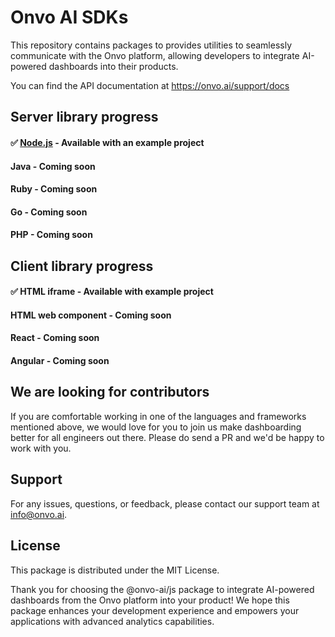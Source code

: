 # Onvo AI SDKs

This repository contains packages to provides utilities to seamlessly communicate with the Onvo platform, allowing developers to integrate AI-powered dashboards into their products.

You can find the API documentation at https://onvo.ai/support/docs

## Server library progress

#### ✅ [Node.js](https://www.npmjs.com/package/@onvo-ai/js) - Available with an example project

#### Java - Coming soon

#### Ruby - Coming soon

#### Go - Coming soon

#### PHP - Coming soon

## Client library progress

#### ✅ HTML iframe - Available with example project

#### HTML web component - Coming soon

#### React - Coming soon

#### Angular - Coming soon

## We are looking for contributors

If you are comfortable working in one of the languages and frameworks mentioned above, we would love for you to join us make dashboarding better for all engineers out there. Please do send a PR and we'd be happy to work with you.

## Support

For any issues, questions, or feedback, please contact our support team at info@onvo.ai.

## License

This package is distributed under the MIT License.

Thank you for choosing the @onvo-ai/js package to integrate AI-powered dashboards from the Onvo platform into your product! We hope this package enhances your development experience and empowers your applications with advanced analytics capabilities.
